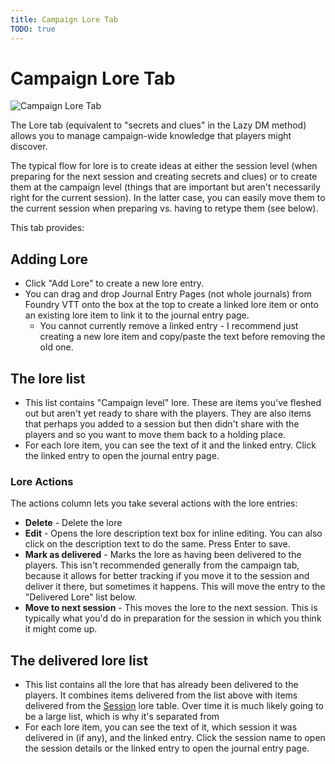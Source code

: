 ```yaml
---
title: Campaign Lore Tab
TODO: true
---
```

# Campaign Lore Tab
![Campaign Lore Tab](/assets/images/lore-tab.webp)

The Lore tab (equivalent to "secrets and clues" in the Lazy DM method) allows you to manage campaign-wide knowledge that players might discover. 

The typical flow for lore is to create ideas at either the session level (when preparing for the next session and creating secrets and clues) or to create them at the campaign level (things that are important but aren't necessarily right for the current session).  In the latter case, you can easily move them to the current session when preparing vs. having to retype them (see below).

This tab provides:

## Adding Lore
- Click "Add Lore" to create a new lore entry.
- You can drag and drop Journal Entry Pages (not whole journals) from Foundry VTT onto the box at the top to create a linked lore item or onto an existing lore item to link it to the journal entry page.  
  - You cannot currently remove a linked entry - I recommend just creating a new lore item and copy/paste the text before removing the old one.

## The lore list
- This list contains "Campaign level" lore.  These are items you've fleshed out but aren't yet ready to share with the players.  They are also items that perhaps you added to a session but then didn't share with the players and so you want to move them back to a holding place.
- For each lore item, you can see the text of it and the linked entry.  Click the linked entry to open the journal entry page.

### Lore Actions
The actions column lets you take several actions with the lore entries:
- **Delete** - Delete the lore
- **Edit** - Opens the lore description text box for inline editing. You can also click on the description text to do the same.  Press Enter to save.
- **Mark as delivered** - Marks the lore as having been delivered to the players.  This isn't recommended generally from the campaign tab, because it allows for better tracking if you move it to the session and deliver it there, but sometimes it happens.  This will move the entry to the "Delivered Lore" list below.
- **Move to next session** - This moves the lore to the next session.  This is typically what you'd do in preparation for the session in which you think it might come up.


## The delivered lore list
- This list contains all the lore that has already been delivered to the players.  It combines items delivered from the list above with items delivered from the [Session](/reference/campaigns-and-sessions/session) lore table. Over time it is much likely going to be a large list, which is why it's separated from 
- For each lore item, you can see the text of it, which session it was delivered in (if any), and the linked entry.  Click the session name to open the session details or the linked entry to open the journal entry page.
